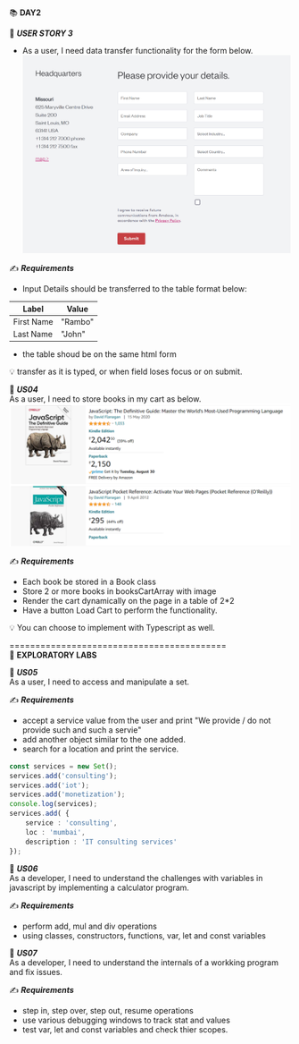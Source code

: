 :books: **DAY2**  



:beginner: _**USER STORY 3**_
- As a user, I need data transfer functionality for the form below.
![](img/Contacts%20Form.png)  


:writing_hand: **_Requirements_**
  
  - Input Details should be transferred to the table format below:
  
| Label | Value |
|-|-|
| First Name | "Rambo" |
| Last Name | "John" |

- the table shoud be on the same html form

:bulb: transfer as it is typed, or when field loses focus or on submit.


:beginner: _**US04**_  
As a user, I need to store books in my cart as below.
![](img/bookcart.png)  

:writing_hand: **_Requirements_**
  
  - Each book be stored in a Book class
  - Store 2 or more books in booksCartArray with image
  - Render the cart dynamically on the page in a table of 2*2
  - Have a button Load Cart to perform the functionality.


:bulb: You can choose to implement with Typescript as well.

==========================================  
:book: **EXPLORATORY LABS**  

:beginner: _**US05**_  
As a user, I need to access and manipulate a set. 

:writing_hand: **_Requirements_**
  
  - accept a service value from the user and print "We provide / do not provide such and such a servie"
  - add another object similar to the one added.
  - search for a location and print the service.


```ts
const services = new Set();
services.add('consulting');
services.add('iot');
services.add('monetization');
console.log(services);
services.add( {
    service : 'consulting',
    loc : 'mumbai',
    description : 'IT consulting services'
});
```


:beginner: _**US06**_  
As a developer, I need to understand the challenges with variables in javascript by implementing a calculator program.

:writing_hand: **_Requirements_**
- perform add, mul and div operations
- using classes, constructors, functions, var, let and const variables


:beginner: _**US07**_  
As a developer, I need to understand the internals of a workking program and fix issues.

:writing_hand: **_Requirements_**
- step in, step over, step out, resume operations
- use various debugging windows to track stat and values
- test var, let and const variables and check thier scopes.